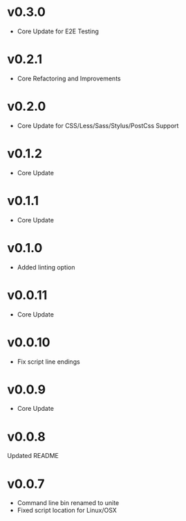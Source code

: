 # v0.3.0
* Core Update for E2E Testing

# v0.2.1
* Core Refactoring and Improvements

# v0.2.0
* Core Update for CSS/Less/Sass/Stylus/PostCss Support

# v0.1.2
* Core Update

# v0.1.1
* Core Update

# v0.1.0
* Added linting option

# v0.0.11
* Core Update

# v0.0.10
* Fix script line endings

# v0.0.9
* Core Update

# v0.0.8
Updated README

# v0.0.7

* Command line bin renamed to unite
* Fixed script location for Linux/OSX

